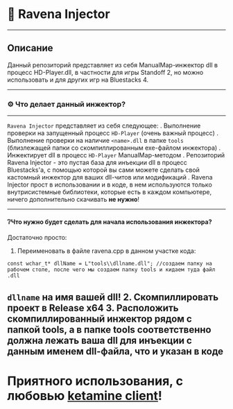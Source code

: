 # 💉 Ravena Injector
---
## Описание
Данный репозиторий представляет из себя ManualMap-инжектор dll в процесс HD-Player.dll, в частности для игры Standoff 2, но можно использовать и для других игр на Bluestacks 4. 
***
### ⚙️ Что делает данный инжектор?
---
`Ravena Injector` представляет из себя следующее:
. Выполнение проверки на запущенный процесс `HD-Player` (очень важный процесс)
. Выполнение проверки на наличие `<name>.dll` в папке `tools` (близлежащей папки со скомпиллированным exe-файлом инжектора)
. Инжектирует dll в процесс `HD-Player` ManualMap-методом
. Репозиторий Ravena Injector - это пустая база для инъекции dll в процесс Bluestacks'a, с помощью которой вы сами можете сделать свой кастомный инжектор для ваших dll-читов или модификаций
. Ravena Injector прост в использовании и в коде, в нем используются только внутрисистемные библиотеки, которые есть в каждом компьютере, ничего дополнительно скачивать **не нужно**!
***
#### ❔Что нужно будет сделать для начала использования инжектора?
Достаточно просто:
1. Переименовать в файле ravena.cpp в данном участке кода:
```
const wchar_t* dllName = L"tools\\dllname.dll"; //создаем папку на рабочем столе, после чего мы создаем папку tools и кидаем туда файл .dll
```
`dllname` на имя вашей dll!
2. Скомпиллировать проект в **Release x64**
3. Расположить скомпиллированный инжектор рядом с папкой tools, а в папке tools соответственно должна лежать ваша dll для инъекции с данным именем dll-файла, что и указан в коде
---
# Приятного использования, с любовью [ketamine client](https://t.me/ketaminehub)!
